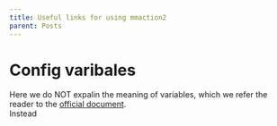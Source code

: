 ```yaml
---
title: Useful links for using mmaction2
parent: Posts
---
```


# Config varibales
Here we do NOT expalin the meaning of variables, which we refer the reader to the [official document](https://github.com/open-mmlab/mmaction2/blob/master/docs/tutorials/1_config.md). \
Instead
